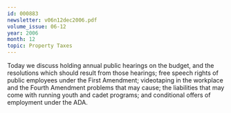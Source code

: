 ```yaml
---
id: 000883
newsletter: v06n12dec2006.pdf
volume_issue: 06-12
year: 2006
month: 12
topic: Property Taxes
---
```


Today we discuss holding annual public hearings on the budget, and the resolutions which should result from those hearings; free speech rights of public employees under the First Amendment; videotaping in the workplace and the Fourth Amendment problems that may cause; the liabilities that may come with running youth and cadet programs; and conditional offers of employment under the ADA.